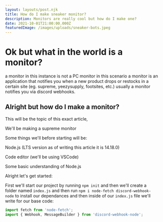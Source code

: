 ```yaml
---
layout: layouts/post.njk
title: How do I make sneaker monitor?
description: Monitors are really cool but how do I make one?
date: 2021-10-01T21:00:00.000Z
featuredImage: /images/uploads/sneaker-bots.jpeg
---
```

# Ok but what in the world is a monitor?

a monitor in this instance is not a PC monitor in this scenario a monitor is an application that notifies you when a new product drops or restocks in a certain site (eg. supreme, yeezysupply, footsites, etc.) usually a monitor notifies you via discord webhooks.

## Alright but how do I make a monitor?

This will be the topic of this exact article, 

We'll be making a supreme monitor

Some things we'll before starting will be:

Node.js (LTS version as of writing this article it is 14.18.0)

Code editor (we'll be using VSCode)

Some basic understanding of Node.js



Alright let's get started:

First we'll start our project by running `npm init` and then we'll create a folder named `index.js` and then run `npm i node-fetch discord-webhook-node` to install our dependances and then inside of our `index.js` file we'll write for our base code:

```javascript
import fetch from 'node-fetch';
import { Webhook, MessageBuilder } from 'discord-webhook-node';
```